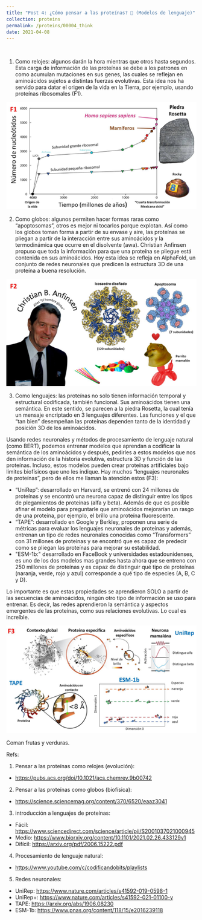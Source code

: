 ```yaml
---
title: "Post 4: ¿Cómo pensar a las proteínas? 🤔 (Modelos de lenguaje)"
collection: proteins
permalink: /proteins/00004_think
date: 2021-04-08
---
```


&nbsp;

1) Como relojes: algunos darán la hora mientras que otros hasta segundos. Esta carga de información de las proteínas se debe a los patrones en como acumulan mutaciones en sus genes, las cuales se reflejan en aminoácidos sujetos a distintas fuerzas evolutivas. Esta idea nos ha servido para datar el origen de la vida en la Tierra, por ejemplo, usando proteínas ribosomales (F1).

![img](/images/proteins/00004_time.jpg)

2) Como globos: algunos permiten hacer formas raras como “apoptosomas”, otros es mejor ni tocarlos porque explotan. Así como los globos toman forma a partir de su envase y aire, las proteínas se pliegan a partir de la interacción entre sus aminoácidos y la termodinámica que ocurre en el disolvente (awa). Christian Anfinsen propuso que toda la información para que una proteína se pliegue está contenida en sus aminoácidos. Hoy esta idea se refleja en AlphaFold, un conjunto de redes neuronales que predicen la estructura 3D de una proteína a buena resolución.
 
![img](/images/proteins/00004_fold.jpg)

3)  Como lenguajes: las proteínas no solo tienen información temporal y estructural codificada, también funcional. Sus aminoácidos tienen una semántica. En este sentido, se parecen a la piedra Rosetta, la cual tenía un mensaje encriptado en 3 lenguajes diferentes. Las funciones y el que “tan bien” desempeñan las proteínas dependen tanto de la identidad y posición 3D de los aminoácidos. 

Usando redes neuronales y métodos de procesamiento de lenguaje natural (como BERT), podemos entrenar modelos que aprendan a codificar la semántica de los aminoácidos y después, pedirles a estos modelos que nos den información de la historia evolutiva, estructura 3D y función de las proteínas. Incluso, estos modelos pueden crear proteínas artificiales bajo limites biofísicos que uno les indique. Hay muchos “lenguajes neuronales de proteínas”, pero de ellos me llaman la atención estos (F3):
* “UniRep”: desarrollado en Harvard, se entrenó con 24 millones de proteínas y se encontró una neurona capaz de distinguir entre los tipos de plegamientos de proteínas (alfa y beta). Además de que es posible afinar el modelo para preguntarle que aminoácidos mejorarían un rasgo de una proteína, por ejemplo, el brillo una proteína fluorescente.
* “TAPE”: desarrollado en Google y Berkley, proponen una serie de métricas para evaluar los lenguajes neuronales de proteínas y además, entrenan un tipo de redes neuronales conocidas como “Transformers” con 31 millones de proteínas y se encontró que es capaz de predecir como se pliegan las proteínas para mejorar su estabilidad. 
* "ESM-1b:" desarrollado en FaceBook y universidades estadounidenses, es uno de los dos modelos mas grandes hasta ahora que se entreno con 250 millones de proteínas y es capaz de distinguir qué tipo de proteínas (naranja, verde, rojo y azul) corresponde a qué tipo de especies (A, B, C y D). 

Lo importante es que estas propiedades se aprendieron SOLO a partir de las secuencias de aminoácidos, ningún otro tipo de información se uso para entrenar. Es decir, las redes aprendieron la semántica y aspectos emergentes de las proteínas, como sus relaciones evolutivas. Lo cual es increíble.  

![img](/images/proteins/00004_space.jpg)

Coman frutas y verduras.


Refs:

1. Pensar a las proteínas como relojes (evolución):
* https://pubs.acs.org/doi/10.1021/acs.chemrev.9b00742

2. Pensar a las proteínas como globos (biofísica):
* https://science.sciencemag.org/content/370/6520/eaaz3041

3. introducción a lenguajes de proteínas:
* Fácil: https://www.sciencedirect.com/science/article/pii/S2001037021000945
* Medio: https://www.biorxiv.org/content/10.1101/2021.02.26.433129v1
* Difícil: https://arxiv.org/pdf/2006.15222.pdf

4. Procesamiento de lenguaje natural:
* https://www.youtube.com/c/codificandobits/playlists

5. Redes neuronales:
* UniRep: https://www.nature.com/articles/s41592-019-0598-1
* UniRep+: https://www.nature.com/articles/s41592-021-01100-y
* TAPE: https://arxiv.org/abs/1906.08230
* ESM-1b: https://www.pnas.org/content/118/15/e2016239118
